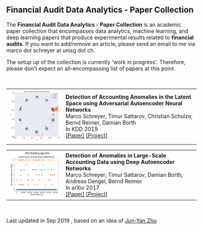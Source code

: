 ## Financial Audit Data Analytics - Paper Collection

The **Financial Audit Data Analytics - Paper Collection** is an academic paper collection that encompasses data analytics, machine learning, and deep learning papers that produce experimental results related to **financial audits**. If you want to add/remove an article, please send an email to me via marco dot schreyer at unisg dot ch.

The setup up of the collection is currently 'work in progress'. Therefore, please don't expect an all-encompassing list of papers at this point.

<br>

<table> <tbody> <tr> <td align="left" width=250>
<a href="-"><img src="teasers/Schreyer2019.png"/></a></td>
<td align="left" width=550><b>Detection of Accounting Anomalies in the Latent Space using Adversarial Autoencoder Neural Networks</b><br>
Marco Schreyer, 
 Timur Sattarov, 
 Christian Schulze, 
 Bernd Reimer, 
 Damian Borth<br>
In KDD 2019<br>
<a href="https://arxiv.org/pdf/1908.00734">[Paper]</a> 
<a href="-">[Project]</a>
</td></tr></tbody></table>


<table> <tbody> <tr> <td align="left" width=250>
<a href="-"><img src="teasers/Schreyer2017.png"/></a></td>
<td align="left" width=550><b>Detection of Anomalies in Large-Scale Accounting Data using Deep Autoencoder Networks </b><br>
Marco Schreyer, 
 Timur Sattarov, 
 Damian Borth, 
 Andreas Dengel, 
 Bernd Reimer<br>
In arXiv 2017<br>
<a href="https://arxiv.org/pdf/1709.05254">[Paper]</a> 
<a href="-">[Project]</a>
</td></tr></tbody></table>



<br>

Last updated in Sep 2019 , based on an idea of [Jun-Yan Zhu](http://www.eecs.berkeley.edu/~junyanz/) 
<br>

